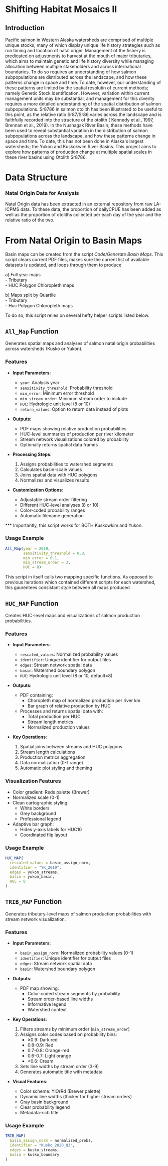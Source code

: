 # Shifting Habitat Mosaics II 

## Introduction

Pacific salmon in Western Alaska watersheds are comprised of multiple unique stocks, many of which display unique life history strategies such as run timing and location of natal origin. Management of the fishery is predicated on adjustments to harvest at the mouth of major tributaries, which aims to maintain genetic and life history diversity while managing allocation between multiple stakeholders and across international boundaries. To do so requires an understanding of how salmon subpopulations are distributed across the landscape, and how these patterns change in space and time. To date, however, our understanding of these patterns are limited by the spatial resolutin of current methods; namely Genetic Stock identification. However, variation within current management units may be substantial, and management for this diverity requires a more detailed understanding of the spatial distribution of salmon subpopulations. Sr8786 in salmon otolith has been illustrated to be useful to this point, as the relative ratio Sr87/Sr86 varies across the landscape and is faithfully recorded into the structure of the otolith ( Kennedy et al., 1997, Brennan et al., 2019). In the Nushagak River Basin, these methods have been used to reveal substantial variation in the distribution of salmon subpopulations across the landscape, and how these patterns change in space and time. To date, this has not been done in Alaska's largest watersheds; the Yukon and Kuskokwim River Basins. This project aims to explore how patterns of production change at multiple spatial scales in these river basins using Otolith Sr8786. 

# Data Structure 

### Natal Origin Data for Analysis 

Natal Origin data has been extracted in an external repository from raw LA-ICPMS data. To these data, the proportion of dailyCPUE has been added as well as the proportion of otoliths collected per each day of the year and the relative ratio of the two.

# From Natal Origin to Basin Maps 

Basin maps can be created from the script *Code/Generate Basin Maps*. This script clears current PDF files, makes sure the current list of available datasets is updated, and loops through them to produce

 a) Full year maps      
        - Tributary     
        - HUC Polygon Chloropleth maps 

b) Maps split by Quartile       
        - Tributary     
        - Huc Polygon Chloropleth maps 


To do so, this script relies on several hefty helper scripts listed below. 

## `All_Map` Function

Generates spatial maps and analyses of salmon natal origin probabilities across watersheds (Kusko or Yukon).

### Features
- **Input Parameters**:
  - `year`: Analysis year
  - `sensitivity_threshold`: Probability threshold
  - `min_error`: Minimum error threshold  
  - `min_stream_order`: Minimum stream order to include
  - `HUC`: Hydrologic unit level (8 or 10)
  - `return_values`: Option to return data instead of plots

- **Outputs**:
  - PDF maps showing relative production probabilities
  - HUC-level summaries of production per river kilometer
  - Stream network visualizations colored by probability
  - Optionally returns spatial data frames

- **Processing Steps**:
  1. Assigns probabilities to watershed segments
  2. Calculates basin-scale values
  3. Joins spatial data with HUC polygons
  4. Normalizes and visualizes results

- **Customization Options**:
  - Adjustable stream order filtering
  - Different HUC-level analyses (8 or 10)
  - Color-coded probability ranges
  - Automatic filename generation


*** Importantly, this script works for BOTH Kuskowkim and Yukon. 
### Usage Example
```r
All_Map(year = 2019, 
        sensitivity_threshold = 0.8,
        min_error = 0.1,
        min_stream_order = 3,
        HUC = 8)
```


This script in itself calls two mapping specific functions. As opposed to previous iterations which contained different scripts for each watershed, this gaurentees consistant style between all maps produced 

## `HUC_MAP` Function

Creates HUC-level maps and visualizations of salmon production probabilities.

### Features
- **Input Parameters**:
  - `rescaled_values`: Normalized probability values
  - `identifier`: Unique identifier for output files
  - `edges`: Stream network spatial data
  - `basin`: Watershed boundary polygon
  - `HUC`: Hydrologic unit level (8 or 10, default=8)

- **Outputs**:
  - PDF containing:
    - Choropleth map of normalized production per river km
    - Bar graph of relative production by HUC
  - Processes and returns spatial data with:
    - Total production per HUC
    - Stream length metrics
    - Normalized production values

- **Key Operations**:
  1. Spatial joins between streams and HUC polygons
  2. Stream length calculations
  3. Production metrics aggregation
  4. Data normalization (0-1 range)
  5. Automatic plot styling and theming

### Visualization Features
- Color gradient: Reds palette (Brewer)
- Normalized scale (0-1)
- Clean cartographic styling:
  - White borders
  - Grey background
  - Professional legend
- Adaptive bar graph:
  - Hides y-axis labels for HUC10
  - Coordinated flip layout

### Usage Example
```r
HUC_MAP(
  rescaled_values = basin_assign_norm,
  identifier = "YK_2019",
  edges = yukon_streams,
  basin = yukon_basin,
  HUC = 8
)
```

## `TRIB_MAP` Function

Generates tributary-level maps of salmon production probabilities with stream network visualization.

### Features
- **Input Parameters**:
  - `basin_assign_norm`: Normalized probability values (0-1)
  - `identifier`: Unique identifier for output files
  - `edges`: Stream network spatial data
  - `basin`: Watershed boundary polygon

- **Outputs**:
  - PDF map showing:
    - Color-coded stream segments by probability
    - Stream order-based line widths
    - Informative legend
    - Watershed context

- **Key Operations**:
  1. Filters streams by minimum order (`min_stream_order`)
  2. Assigns color codes based on probability bins:
     - ≥0.9: Dark red
     - 0.8-0.9: Red
     - 0.7-0.8: Orange-red
     - 0.6-0.7: Light orange
     - <0.6: Cream
  3. Sets line widths by stream order (3-9)
  4. Generates automatic title with metadata

- **Visual Features**:
  - Color scheme: YlOrRd (Brewer palette)
  - Dynamic line widths (thicker for higher stream orders)
  - Gray basin background
  - Clear probability legend
  - Metadata-rich title

### Usage Example
```r
TRIB_MAP(
  basin_assign_norm = normalized_probs,
  identifier = "Kusko_2020_Q3",
  edges = kusko_streams,
  basin = kusko_boundary
)
```

